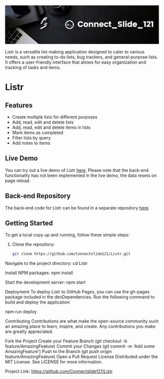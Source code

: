 ![Listr Banner](https://github.com/Connectslide121/Listr/blob/master/Connect_banner_github.png)

Listr is a versatile list-making application designed to cater to various needs, such as creating to-do lists, bug trackers, and general-purpose lists. It offers a user-friendly interface that allows for easy organization and tracking of tasks and items.

# Listr

## Features

- Create multiple lists for different purposes
- Add, read, edit and delete lists
- Add, read, edit and delete items in lists
- Mark items as completed
- Filter lists by query
- Add notes to items

## Live Demo

You can try out a live demo of Listr [here](https://connectslide121.github.io/Listr/). Please note that the back-end functionality has not been implemented in the live demo, the data resets on page reload.

## Back-end Repository

The back-end code for Listr can be found in a separate repository [here](https://github.com/Connectslide121/Listr-API).

## Getting Started

To get a local copy up and running, follow these simple steps:

1. Clone the repository:
   ```sh
   git clone https://github.com/Connectslide121/Listr.git
   ```

Navigate to the project directory:
cd Listr

Install NPM packages:
npm install

Start the development server:
npm start

Deployment
To deploy Listr to GitHub Pages, you can use the gh-pages package included in the devDependencies. Run the following command to build and deploy the application:

npm run deploy

Contributing
Contributions are what make the open-source community such an amazing place to learn, inspire, and create. Any contributions you make are greatly appreciated.

Fork the Project
Create your Feature Branch (git checkout -b feature/AmazingFeature)
Commit your Changes (git commit -m 'Add some AmazingFeature')
Push to the Branch (git push origin feature/AmazingFeature)
Open a Pull Request
License
Distributed under the MIT License. See LICENSE for more information.

Project Link: https://github.com/Connectslide121/Listr

```

```
